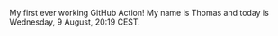 My first ever working GitHub Action!
My name is Thomas and today is Wednesday, 9 August, 20:19 CEST. 
